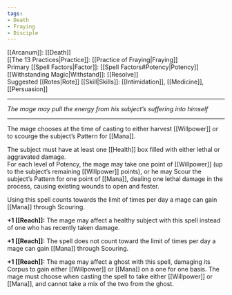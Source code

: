 ```yaml
---
tags:
- Death
- Fraying
- Disciple
---
```


[[Arcanum]]: [[Death]]\
[[The 13 Practices|Practice]]: [[Practice of Fraying|Fraying]]\
Primary [[Spell Factors|Factor]]: [[Spell Factors#Potency|Potency]]\
[[Withstanding Magic|Withstand]]: [[Resolve]]\
Suggested [[Rotes|Rote]] [[Skill|Skills]]: [[Intimidation]], [[Medicine]], [[Persuasion]]

---

_The mage may pull the energy from his subject’s suffering into himself_

---

The mage chooses at the time of casting to either harvest [[Willpower]] or to scourge the subject’s Pattern for [[Mana]]. 

The subject must have at least one [[Health]] box filled with either lethal or aggravated damage.\
For each level of Potency, the mage may take one point of [[Willpower]] (up to the subject’s remaining [[Willpower]] points), or he may Scour the subject’s Pattern for one point of [[Mana]], dealing one lethal damage in the process, causing existing wounds to open and fester. 

Using this spell counts towards the limit of times per day a mage can gain [[Mana]] through Scouring.

**+1 [[Reach]]:** The mage may affect a healthy subject with this spell instead of one who has recently taken damage. 

**+1 [[Reach]]:** The spell does not count toward the limit of times per day a mage can gain [[Mana]] through Scouring.

**+1 [[Reach]]:** The mage may affect a ghost with this spell, damaging its Corpus to gain either [[Willpower]] or [[Mana]] on a one for one basis. The mage must choose when casting the spell to take either [[Willpower]] or [[Mana]], and cannot take a mix of the two from the ghost.